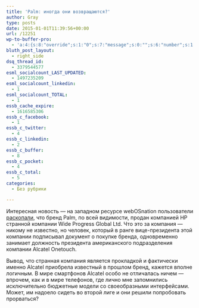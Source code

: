 ```yaml
---
title: 'Palm: иногда они возвращаются?'
author: Gray
type: posts
date: 2015-01-01T11:39:56+00:00
url: /12251
wp-to-buffer-pro:
  - 'a:4:{s:8:"override";s:1:"0";s:7:"message";s:0:"";s:6:"number";s:1:"1";s:16:"alternateMessage";s:0:"";}'
bluth_post_layout:
  - right_side
dsq_thread_id:
  - 3379544577
esml_socialcount_LAST_UPDATED:
  - 1497235209
esml_socialcount_linkedin:
  - 1
esml_socialcount_TOTAL:
  - 1
essb_cache_expire:
  - 1616585306
essb_c_facebook:
  - 1
essb_c_twitter:
  - 4
essb_c_linkedin:
  - 2
essb_c_buffer:
  - 8
essb_c_pocket:
  - 4
essb_c_total:
  - 5
categories:
  - Без рубрики

---
```








Интересная новость — на западном ресурсе webOSnation пользователи [раскопали][1], что бренд Palm, по всей видимости, продан компанией HP странной компании Wide Progress Global Ltd. Что это за компания — никому не известно, но человек, который в ранге вице-президента этой компании подписывал документ о покупке бренда, одновременно занимает должность президента американского подразделения компании Alcatel Onetouch.

Вывод, что странная компания является прокладкой и фактически именно Alcatel приобрела известный в прошлом бренд, кажется вполне логичным. В мире смартфонов Alcatel особо не отличалась ничем — впрочем, как и в мире телефонов, где лично мне запомнились исключительно бюджетные модели со своеобразными интерфейсами. Может, им надоело сидеть во второй лиге и они решили попробовать прорваться?

 [1]: http://www.webosnation.com/it-looks-alcatel-onetouch-purchased-palm-trademarks-hp
